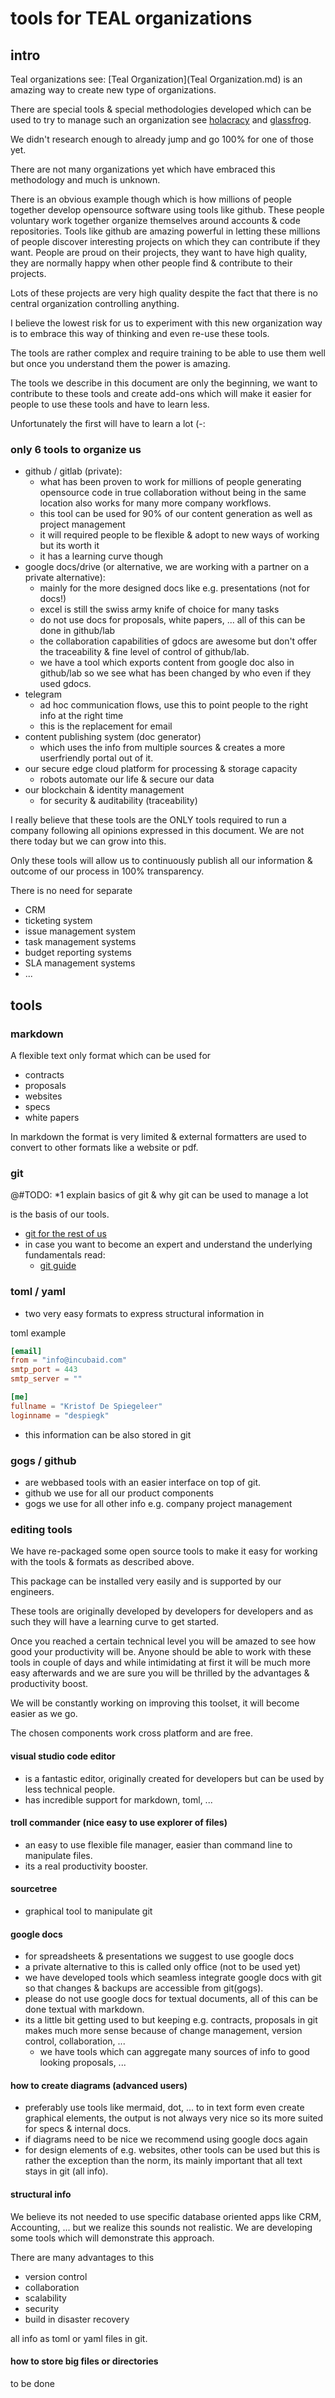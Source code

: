 # tools for TEAL organizations

## intro

Teal organizations see: [Teal Organization](Teal Organization.md) is an amazing way to create new type of organizations.

There are special tools & special methodologies developed which can be used to try to manage such an organization see [holacracy](https://www.holacracy.org) and [glassfrog](https://glassfrog.com/).

We didn't research enough to already jump and go 100% for one of those yet.

There are not many organizations yet which have embraced this methodology and much is unknown.

There is an obvious example though which is how millions of people together develop opensource software using tools like github. These people voluntary work together organize themselves around accounts & code repositories. Tools like github are amazing powerful in letting these millions of people discover interesting projects on which they can contribute if they want.
People are proud on their projects, they want to have high quality, they are normally happy when other people find & contribute to their projects.

Lots of these projects are very high quality despite the fact that there is no central organization controlling anything.

I believe the lowest risk for us to experiment with this new organization way is to embrace this way of thinking and even re-use these tools.

The tools are rather complex and require training to be able to use them well but once you understand them the power is amazing.

The tools we describe in this document are only the beginning, we want to contribute to these tools and create add-ons which will make it easier for people to use these tools and have to learn less.

Unfortunately the first will have to learn a lot (-:



### only 6 tools to organize us

- github / gitlab (private):
	- what has been proven to work for millions of people generating opensource code in true collaboration without being in the same location also works for many more company workflows.
	- this tool can be used for 90% of our content generation as well as project management
	- it will required people to be flexible & adopt to new ways of working but its worth it
	- it has a learning curve though
- google docs/drive (or alternative, we are working with a partner on a private alternative):
	- mainly for the more designed docs like e.g. presentations (not for docs!)
	- excel is still the swiss army knife of choice for many tasks
	- do not use docs for proposals, white papers, ... all of this can be done in github/lab
	- the collaboration capabilities of gdocs are awesome but don't offer the traceability & fine level of control of github/lab.
	- we have a tool which exports content from google doc also in github/lab so we see what has been changed by who even if they used gdocs.
- telegram
	- ad hoc communication flows, use this to point people to the right info at the right time
	- this is the replacement for email
- content publishing system (doc generator)
	- which uses the info from multiple sources & creates a more userfriendly portal out of it.
- our secure edge cloud platform for processing & storage capacity
	- robots automate our life & secure our data
- our blockchain & identity management
	- for security & auditability (traceability)

I really believe that these tools are the ONLY tools required to run a company following all opinions expressed in this document. We are not there today but we can grow into this.

Only these tools will allow us to continuously publish all our information & outcome of our process in 100% transparency.

There is no need for separate
- CRM
- ticketing system
- issue management system
- task management systems
- budget reporting systems
- SLA management systems
- ...


## tools 

### markdown

A flexible text only format which can be used for

- contracts
- proposals
- websites
- specs
- white papers

In markdown the format is very limited & external formatters are used to convert to other formats like a website or pdf.

### git

@#TODO: *1 explain basics of git & why git can be used to manage a lot

is the basis of our tools.

- [git for the rest of us](http://www.infoworld.com/article/2886828/collaboration-software/github-for-the-rest-of-us.html)
- in case you want to become an expert and understand the underlying fundamentals read: 
	- [git guide](http://rogerdudler.github.io/git-guide/)


### toml / yaml

- two very easy formats to express structural information in 

toml example

```toml
[email]
from = "info@incubaid.com"
smtp_port = 443
smtp_server = ""

[me]
fullname = "Kristof De Spiegeleer"
loginname = "despiegk"

```

- this information can be also stored in git

### gogs / github

- are webbased tools with an easier interface on top of git.
- github we use for all our product components
- gogs we use for all other info e.g. company project management


### editing tools

We have re-packaged some open source tools to make it easy for working with the tools & formats as described above.

This package can be installed very easily and is supported by our engineers.

These tools are originally developed by developers for developers and as such they will have a learning curve to get started.

Once you reached a certain technical level you will be amazed to see how good your productivity will be. Anyone should be able to work with these tools in couple of days and while intimidating at first it will be much more easy afterwards and we are sure you will be thrilled by the advantages & productivity boost.

We will be constantly working on improving this toolset, it will become easier as we go.

The chosen components work cross platform and are free.

#### visual studio code editor 

- is a fantastic editor, originally created for developers but can be used by less technical people.
- has incredible support for markdown, toml, ...

#### troll commander (nice easy to use explorer of files)

- an easy to use flexible file manager, easier than command line to manipulate files.
- its a real productivity booster.

#### sourcetree

- graphical tool to manipulate git


#### google docs

- for spreadsheets & presentations we suggest to use google docs
- a private alternative to this is called only office (not to be used yet)
- we have developed tools which seamless integrate google docs with git so that changes & backups are accessible from git(gogs).
- please do not use google docs for textual documents, all of this can be done textual with markdown. 
- its a little bit getting used to but keeping e.g. contracts, proposals in git makes much more sense because of change management, version control, collaboration, ...
	- we have tools which can aggregate many sources of info to good looking proposals, ...

#### how to create diagrams (advanced users)

- preferably use tools like mermaid, dot, ... to in text form even create graphical elements, the output is not always very nice so its more suited for specs & internal docs.
- if diagrams need to be nice we recommend using google docs again 
- for design elements of e.g. websites, other tools can be used but this is rather the exception than the norm, its mainly important that all text stays in git (all info).

#### structural info

We believe its not needed to use specific database oriented apps like CRM, Accounting, ... but we realize this sounds not realistic. We are developing some tools which will demonstrate this approach. 

There are many advantages to this
- version control
- collaboration
- scalability
- security
- build in disaster recovery

all info as toml or yaml files in git.

#### how to store big files or directories

to be done


 


